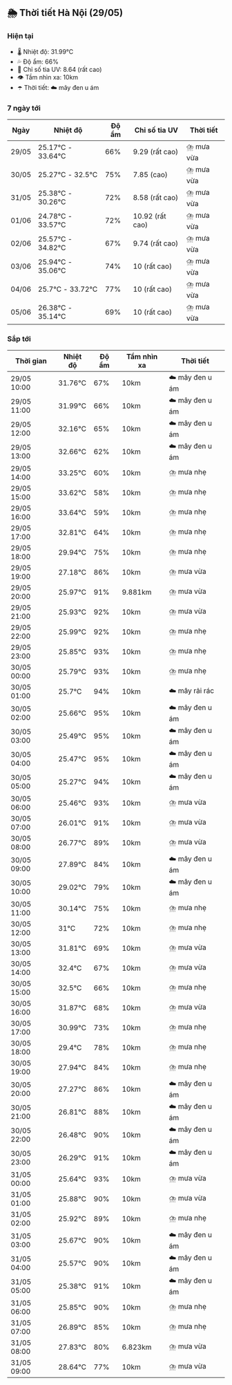 ## 🌦️ Thời tiết Hà Nội (29/05)

### Hiện tại

- 🌡️ Nhiệt độ: 31.99℃
- 💦 Độ ẩm: 66%
- 🌟 Chỉ số tia UV: 8.64 (rất cao)
- 👁️ Tầm nhìn xa: 10km
- ☂️ Thời tiết: ☁️ mây đen u ám

### 7 ngày tới

| Ngày | Nhiệt độ | Độ ẩm | Chỉ số tia UV | Thời tiết |
| --- | --- | --- | --- | --- |
| 29/05 | 25.17℃ - 33.64℃ | 66% | 9.29 (rất cao) | ⛈️ mưa vừa |
| 30/05 | 25.27℃ - 32.5℃ | 75% | 7.85 (cao) | ⛈️ mưa vừa |
| 31/05 | 25.38℃ - 30.26℃ | 72% | 8.58 (rất cao) | ⛈️ mưa vừa |
| 01/06 | 24.78℃ - 33.57℃ | 72% | 10.92 (rất cao) | ⛈️ mưa vừa |
| 02/06 | 25.57℃ - 34.82℃ | 67% | 9.74 (rất cao) | ⛈️ mưa vừa |
| 03/06 | 25.94℃ - 35.06℃ | 74% | 10 (rất cao) | ⛈️ mưa vừa |
| 04/06 | 25.7℃ - 33.72℃ | 77% | 10 (rất cao) | ⛈️ mưa vừa |
| 05/06 | 26.38℃ - 35.14℃ | 69% | 10 (rất cao) | ⛈️ mưa vừa |

### Sắp tới

| Thời gian | Nhiệt độ | Độ ẩm | Tầm nhìn xa | Thời tiết |
| --- | --- | --- | --- | --- |
| 29/05 10:00 | 31.76℃ | 67% | 10km | ☁️ mây đen u ám |
| 29/05 11:00 | 31.99℃ | 66% | 10km | ☁️ mây đen u ám |
| 29/05 12:00 | 32.16℃ | 65% | 10km | ☁️ mây đen u ám |
| 29/05 13:00 | 32.66℃ | 62% | 10km | ☁️ mây đen u ám |
| 29/05 14:00 | 33.25℃ | 60% | 10km | ⛈️ mưa nhẹ |
| 29/05 15:00 | 33.62℃ | 58% | 10km | ⛈️ mưa nhẹ |
| 29/05 16:00 | 33.64℃ | 59% | 10km | ⛈️ mưa nhẹ |
| 29/05 17:00 | 32.81℃ | 64% | 10km | ⛈️ mưa nhẹ |
| 29/05 18:00 | 29.94℃ | 75% | 10km | ⛈️ mưa nhẹ |
| 29/05 19:00 | 27.18℃ | 86% | 10km | ⛈️ mưa vừa |
| 29/05 20:00 | 25.97℃ | 91% | 9.881km | ⛈️ mưa vừa |
| 29/05 21:00 | 25.93℃ | 92% | 10km | ⛈️ mưa vừa |
| 29/05 22:00 | 25.99℃ | 92% | 10km | ⛈️ mưa nhẹ |
| 29/05 23:00 | 25.85℃ | 93% | 10km | ⛈️ mưa nhẹ |
| 30/05 00:00 | 25.79℃ | 93% | 10km | ⛈️ mưa nhẹ |
| 30/05 01:00 | 25.7℃ | 94% | 10km | ☁️ mây rải rác |
| 30/05 02:00 | 25.66℃ | 95% | 10km | ☁️ mây đen u ám |
| 30/05 03:00 | 25.49℃ | 95% | 10km | ☁️ mây đen u ám |
| 30/05 04:00 | 25.47℃ | 95% | 10km | ☁️ mây đen u ám |
| 30/05 05:00 | 25.27℃ | 94% | 10km | ☁️ mây đen u ám |
| 30/05 06:00 | 25.46℃ | 93% | 10km | ⛈️ mưa vừa |
| 30/05 07:00 | 26.01℃ | 91% | 10km | ⛈️ mưa vừa |
| 30/05 08:00 | 26.77℃ | 89% | 10km | ⛈️ mưa vừa |
| 30/05 09:00 | 27.89℃ | 84% | 10km | ☁️ mây đen u ám |
| 30/05 10:00 | 29.02℃ | 79% | 10km | ☁️ mây đen u ám |
| 30/05 11:00 | 30.14℃ | 75% | 10km | ⛈️ mưa nhẹ |
| 30/05 12:00 | 31℃ | 72% | 10km | ⛈️ mưa nhẹ |
| 30/05 13:00 | 31.81℃ | 69% | 10km | ⛈️ mưa vừa |
| 30/05 14:00 | 32.4℃ | 67% | 10km | ⛈️ mưa vừa |
| 30/05 15:00 | 32.5℃ | 66% | 10km | ⛈️ mưa nhẹ |
| 30/05 16:00 | 31.87℃ | 68% | 10km | ⛈️ mưa vừa |
| 30/05 17:00 | 30.99℃ | 73% | 10km | ⛈️ mưa nhẹ |
| 30/05 18:00 | 29.4℃ | 78% | 10km | ⛈️ mưa nhẹ |
| 30/05 19:00 | 27.94℃ | 84% | 10km | ⛈️ mưa nhẹ |
| 30/05 20:00 | 27.27℃ | 86% | 10km | ☁️ mây đen u ám |
| 30/05 21:00 | 26.81℃ | 88% | 10km | ☁️ mây đen u ám |
| 30/05 22:00 | 26.48℃ | 90% | 10km | ☁️ mây đen u ám |
| 30/05 23:00 | 26.29℃ | 91% | 10km | ☁️ mây đen u ám |
| 31/05 00:00 | 25.64℃ | 93% | 10km | ⛈️ mưa vừa |
| 31/05 01:00 | 25.88℃ | 90% | 10km | ⛈️ mưa vừa |
| 31/05 02:00 | 25.92℃ | 89% | 10km | ⛈️ mưa nhẹ |
| 31/05 03:00 | 25.67℃ | 90% | 10km | ☁️ mây đen u ám |
| 31/05 04:00 | 25.57℃ | 90% | 10km | ☁️ mây đen u ám |
| 31/05 05:00 | 25.38℃ | 91% | 10km | ☁️ mây đen u ám |
| 31/05 06:00 | 25.85℃ | 90% | 10km | ⛈️ mưa nhẹ |
| 31/05 07:00 | 26.89℃ | 85% | 10km | ⛈️ mưa nhẹ |
| 31/05 08:00 | 27.83℃ | 80% | 6.823km | ⛈️ mưa vừa |
| 31/05 09:00 | 28.64℃ | 77% | 10km | ⛈️ mưa vừa |

